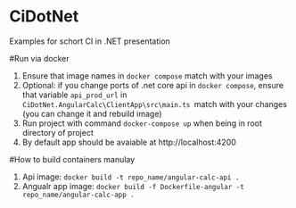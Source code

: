 # CiDotNet
Examples for schort CI in .NET presentation

#Run via docker
1. Ensure that image names in `docker compose` match with your images
2. Optional: if you change ports of .net core api in `docker compose`, ensure that variable `api_prod_url` in `CiDotNet.AngularCalc\ClientApp\src\main.ts `match with your changes (you can change it and rebuild image)
3. Run project with command `docker-compose up` when being in root directory of project
4. By default app should be avaiable at http://localhost:4200

#How to build containers manulay
1. Api image:
`docker build -t repo_name/angular-calc-api .`
2. Angualr app image:
`docker build -f Dockerfile-angular -t repo_name/angular-calc-app .`
